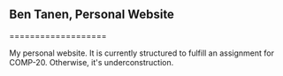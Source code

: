 ## Ben Tanen, Personal Website
===================

My personal website. It is currently structured to fulfill an assignment for COMP-20. Otherwise, it's underconstruction.
